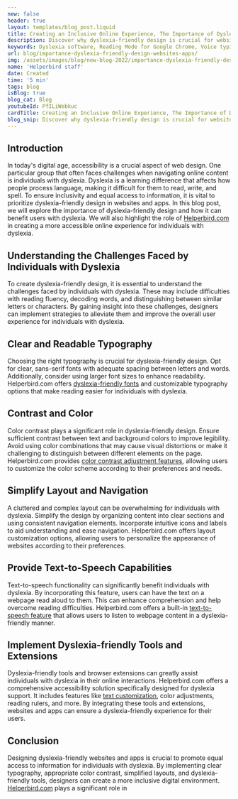 ```yaml
---
new: false
header: true
layout: templates/blog_post.liquid
title: Creating an Inclusive Online Experience, The Importance of Dyslexia-Friendly Design
description: Discover why dyslexia-friendly design is crucial for websites and apps. Learn how Helperbird empowers individuals with dyslexia through customizable typography, color contrast adjustments, and dyslexia-friendly tools.
keywords: Dyslexia software, Reading Mode for Google Chrome, Voice typing for Chrome, Text to speech for Chrome, text reader, Immersive Reader, dyslexia fonts, accessibility software, Helperbird for Edge, Helperbird for Firefox, Helperbird for Chrome, Opendyslexic for Chrome, OpenDyslexic
url: blog/importance-dyslexia-friendly-design-websites-apps/
img: /assets/images/blog/new-blog-2022/importance-dyslexia-friendly-design-websites-apps.png
name: 'Helperbird staff'
date: Created
time: '5 min'
tags: blog
isBlog: true
blog_cat: Blog
youtubeId: PfILiWebkuc
cardTitle: Creating an Inclusive Online Experience, The Importance of Dyslexia-Friendly Design
blog_snip: Discover why dyslexia-friendly design is crucial for websites and apps. Learn how Helperbird empowers individuals with dyslexia through customizable typography, color contrast adjustments, and dyslexia-friendly tools.
---
```



## Introduction

In today's digital age, accessibility is a crucial aspect of web design. One particular group that often faces challenges when navigating online content is individuals with dyslexia. Dyslexia is a learning difference that affects how people process language, making it difficult for them to read, write, and spell. To ensure inclusivity and equal access to information, it is vital to prioritize dyslexia-friendly design in websites and apps. In this blog post, we will explore the importance of dyslexia-friendly design and how it can benefit users with dyslexia. We will also highlight the role of [Helperbird.com](https://www.helperbird.com/) in creating a more accessible online experience for individuals with dyslexia.

## Understanding the Challenges Faced by Individuals with Dyslexia

To create dyslexia-friendly design, it is essential to understand the challenges faced by individuals with dyslexia. These may include difficulties with reading fluency, decoding words, and distinguishing between similar letters or characters. By gaining insight into these challenges, designers can implement strategies to alleviate them and improve the overall user experience for individuals with dyslexia.

## Clear and Readable Typography

Choosing the right typography is crucial for dyslexia-friendly design. Opt for clear, sans-serif fonts with adequate spacing between letters and words. Additionally, consider using larger font sizes to enhance readability. Helperbird.com offers [dyslexia-friendly fonts](https://www.helperbird.com/features/fonts) and customizable typography options that make reading easier for individuals with dyslexia.

## Contrast and Color

Color contrast plays a significant role in dyslexia-friendly design. Ensure sufficient contrast between text and background colors to improve legibility. Avoid using color combinations that may cause visual distortions or make it challenging to distinguish between different elements on the page. Helperbird.com provides [color contrast adjustment features](https://www.helperbird.com/features/contrast), allowing users to customize the color scheme according to their preferences and needs.

## Simplify Layout and Navigation

A cluttered and complex layout can be overwhelming for individuals with dyslexia. Simplify the design by organizing content into clear sections and using consistent navigation elements. Incorporate intuitive icons and labels to aid understanding and ease navigation. Helperbird.com offers layout customization options, allowing users to personalize the appearance of websites according to their preferences.

## Provide Text-to-Speech Capabilities

Text-to-speech functionality can significantly benefit individuals with dyslexia. By incorporating this feature, users can have the text on a webpage read aloud to them. This can enhance comprehension and help overcome reading difficulties. Helperbird.com offers a built-in [text-to-speech feature](https://www.helperbird.com/features/text-to-speech) that allows users to listen to webpage content in a dyslexia-friendly manner.

## Implement Dyslexia-friendly Tools and Extensions

Dyslexia-friendly tools and browser extensions can greatly assist individuals with dyslexia in their online interactions. Helperbird.com offers a comprehensive accessibility solution specifically designed for dyslexia support. It includes features like [text customization](https://www.helperbird.com/features/text-customization), color adjustments, reading rulers, and more. By integrating these tools and extensions, websites and apps can ensure a dyslexia-friendly experience for their users.

## Conclusion

Designing dyslexia-friendly websites and apps is crucial to promote equal access to information for individuals with dyslexia. By implementing clear typography, appropriate color contrast, simplified layouts, and dyslexia-friendly tools, designers can create a more inclusive digital environment. [Helperbird.com](https://www.helperbird.com/) plays a significant role in
